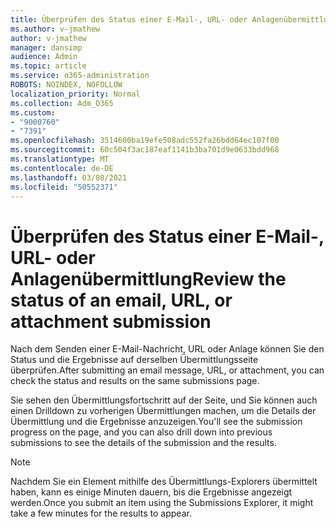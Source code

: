 ```yaml
---
title: Überprüfen des Status einer E-Mail-, URL- oder Anlagenübermittlung
ms.author: v-jmathew
author: v-jmathew
manager: dansimp
audience: Admin
ms.topic: article
ms.service: o365-administration
ROBOTS: NOINDEX, NOFOLLOW
localization_priority: Normal
ms.collection: Adm_O365
ms.custom:
- "9000760"
- "7391"
ms.openlocfilehash: 3514600ba19efe508adc552fa26bdd64ec107f00
ms.sourcegitcommit: 60c504f3ac187eaf1141b3ba701d9e0633bdd968
ms.translationtype: MT
ms.contentlocale: de-DE
ms.lasthandoff: 03/08/2021
ms.locfileid: "50552371"
---
```

# <a name="review-the-status-of-an-email-url-or-attachment-submission"></a><span data-ttu-id="f7062-102">Überprüfen des Status einer E-Mail-, URL- oder Anlagenübermittlung</span><span class="sxs-lookup"><span data-stu-id="f7062-102">Review the status of an email, URL, or attachment submission</span></span>

<span data-ttu-id="f7062-103">Nach dem Senden einer E-Mail-Nachricht, URL oder Anlage können Sie den Status und die Ergebnisse auf derselben Übermittlungsseite überprüfen.</span><span class="sxs-lookup"><span data-stu-id="f7062-103">After submitting an email message, URL, or attachment, you can check the status and results on the same submissions page.</span></span>

<span data-ttu-id="f7062-104">Sie sehen den Übermittlungsfortschritt auf der Seite, und Sie können auch einen Drilldown zu vorherigen Übermittlungen machen, um die Details der Übermittlung und die Ergebnisse anzuzeigen.</span><span class="sxs-lookup"><span data-stu-id="f7062-104">You'll see the submission progress on the page, and you can also drill down into previous submissions to see the details of the submission and the results.</span></span>

> [!NOTE]
> <span data-ttu-id="f7062-105">Nachdem Sie ein Element mithilfe des Übermittlungs-Explorers übermittelt haben, kann es einige Minuten dauern, bis die Ergebnisse angezeigt werden.</span><span class="sxs-lookup"><span data-stu-id="f7062-105">Once you submit an item using the Submissions Explorer, it might take a few minutes for the results to appear.</span></span>
